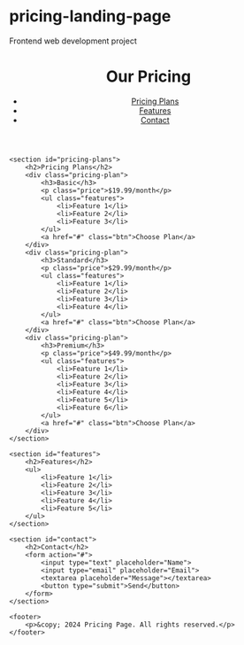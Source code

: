 # pricing-landing-page
Frontend web development project
<!DOCTYPE html>
<html lang="en">
<head>
    <meta charset="UTF-8">
    <meta name="viewport" content="width=device-width, initial-scale=1.0">
    <title>Pricing Page</title>
    <link rel="stylesheet" href="styles.css">
</head>
<body>
    <header>
        <h1>Our Pricing</h1>
        <nav>
            <ul>
                <li><a href="#pricing-plans">Pricing Plans</a></li>
                <li><a href="#features">Features</a></li>
                <li><a href="#contact">Contact</a></li>
            </ul>
        </nav>
    </header>

    <section id="pricing-plans">
        <h2>Pricing Plans</h2>
        <div class="pricing-plan">
            <h3>Basic</h3>
            <p class="price">$19.99/month</p>
            <ul class="features">
                <li>Feature 1</li>
                <li>Feature 2</li>
                <li>Feature 3</li>
            </ul>
            <a href="#" class="btn">Choose Plan</a>
        </div>
        <div class="pricing-plan">
            <h3>Standard</h3>
            <p class="price">$29.99/month</p>
            <ul class="features">
                <li>Feature 1</li>
                <li>Feature 2</li>
                <li>Feature 3</li>
                <li>Feature 4</li>
            </ul>
            <a href="#" class="btn">Choose Plan</a>
        </div>
        <div class="pricing-plan">
            <h3>Premium</h3>
            <p class="price">$49.99/month</p>
            <ul class="features">
                <li>Feature 1</li>
                <li>Feature 2</li>
                <li>Feature 3</li>
                <li>Feature 4</li>
                <li>Feature 5</li>
                <li>Feature 6</li>
            </ul>
            <a href="#" class="btn">Choose Plan</a>
        </div>
    </section>

    <section id="features">
        <h2>Features</h2>
        <ul>
            <li>Feature 1</li>
            <li>Feature 2</li>
            <li>Feature 3</li>
            <li>Feature 4</li>
            <li>Feature 5</li>
        </ul>
    </section>

    <section id="contact">
        <h2>Contact</h2>
        <form action="#">
            <input type="text" placeholder="Name">
            <input type="email" placeholder="Email">
            <textarea placeholder="Message"></textarea>
            <button type="submit">Send</button>
        </form>
    </section>

    <footer>
        <p>&copy; 2024 Pricing Page. All rights reserved.</p>
    </footer>
</body>
</html>
